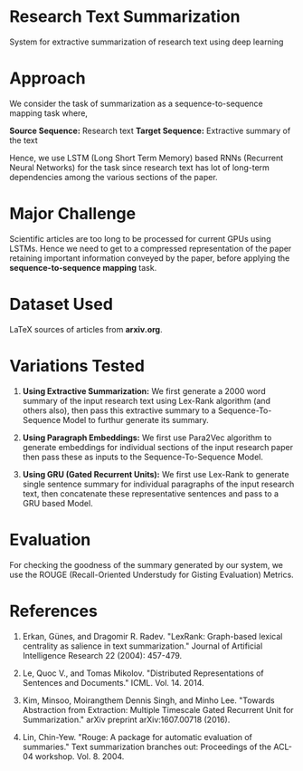 # Research Text Summarization
System for extractive summarization of research text using deep learning

# Approach

We consider the task of summarization as a sequence-to-sequence mapping task where,

**Source Sequence:** Research text
**Target Sequence:** Extractive summary of the text

Hence, we use LSTM (Long Short Term Memory) based RNNs (Recurrent Neural Networks) for the task since research text has lot of long-term dependencies among the various sections of the paper.

# Major Challenge

Scientific articles are too long to be processed for current GPUs using LSTMs. Hence we need to get to a compressed representation of the paper retaining important information conveyed by the paper, before applying the **sequence-to-sequence mapping** task.

# Dataset Used

LaTeX sources of articles from **arxiv.org**.

# Variations Tested

1. **Using Extractive Summarization:** We first generate a 2000 word summary of the input research text using Lex-Rank algorithm (and others also), then pass this extractive summary to a Sequence-To-Sequence Model to furthur generate its summary.

2. **Using Paragraph Embeddings:** We first use Para2Vec algorithm to generate embeddings for individual sections of the input research paper then pass these as inputs to the Sequence-To-Sequence Model.

3. **Using GRU (Gated Recurrent Units):** We first use Lex-Rank to generate single sentence summary for individual paragraphs of the input research text, then concatenate these representative sentences and pass to a GRU based Model. 

# Evaluation

For checking the goodness of the summary generated by our system, we use the ROUGE (Recall-Oriented Understudy for Gisting Evaluation) Metrics.

# References

1. Erkan, Günes, and Dragomir R. Radev. "LexRank: Graph-based lexical centrality as salience in text summarization." Journal of Artificial Intelligence Research 22 (2004): 457-479.

2. Le, Quoc V., and Tomas Mikolov. "Distributed Representations of Sentences and Documents." ICML. Vol. 14. 2014.

3. Kim, Minsoo, Moirangthem Dennis Singh, and Minho Lee. "Towards Abstraction from Extraction: Multiple Timescale Gated Recurrent Unit for Summarization." arXiv preprint arXiv:1607.00718 (2016).

4. Lin, Chin-Yew. "Rouge: A package for automatic evaluation of summaries." Text summarization branches out: Proceedings of the ACL-04 workshop. Vol. 8. 2004.
